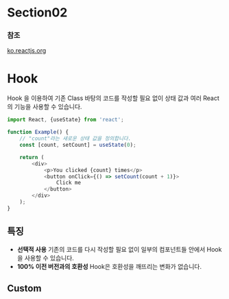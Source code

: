 Section02
==

### 참조

[ko.reactjs.org](https://ko.reactjs.org/docs/hooks-intro.html)

Hook
==

Hook 을 이용하여 기존 Class 바탕의 코드를 작성할 필요 없이 상태 값과 여러 React 의 기능을 사용할 수 있습니다.

```javascript
import React, {useState} from 'react';

function Example() {
    // "count"라는 새로운 상태 값을 정의합니다.
    const [count, setCount] = useState(0);

    return (
        <div>
            <p>You clicked {count} times</p>
            <button onClick={() => setCount(count + 1)}>
                Click me
            </button>
        </div>
    );
}
```

특징
--

- **선택적 사용** 기존의 코드를 다시 작성할 필요 없이 일부의 컴포넌트들 안에서 Hook을 사용할 수 있습니다.
- **100% 이전 버전과의 호환성** Hook은 호환성을 깨뜨리는 변화가 없습니다.

Custom
--


